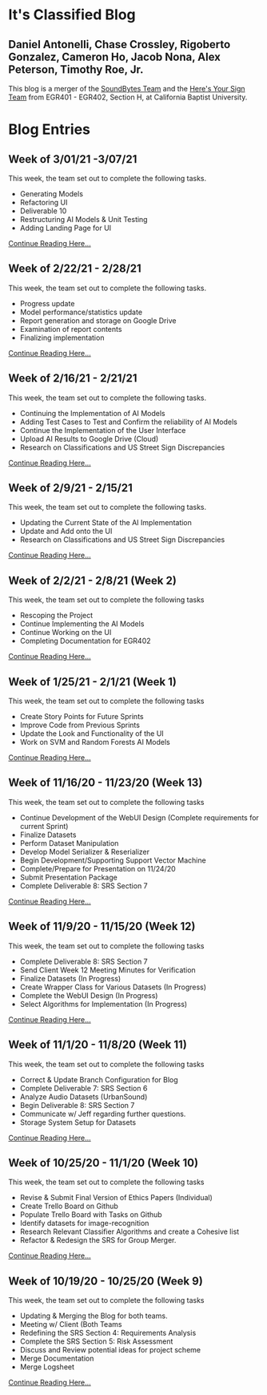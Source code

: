 # It's Classified Blog
## Daniel Antonelli, Chase Crossley, Rigoberto Gonzalez, Cameron Ho, Jacob Nona, Alex Peterson, Timothy Roe, Jr.

This blog is a merger of the [SoundBytes Team](https://soundbytes-cbu.github.io/blog/) and the [Here's Your Sign Team](https://cbu2020-21capstone-heresyoursign.blogspot.com/) from EGR401 - EGR402, Section H, at California Baptist University.

# Blog Entries

## Week of 3/01/21 -3/07/21
This week, the team set out to complete the following tasks.

- Generating Models
- Refactoring UI 
- Deliverable 10
- Restructuring AI Models & Unit Testing
- Adding Landing Page for UI 

[Continue Reading Here...](blog11.md)


## Week of 2/22/21 - 2/28/21
This week, the team set out to complete the following tasks.

- Progress update
- Model performance/statistics update
- Report generation and storage on Google Drive
- Examination of report contents
- Finalizing implementation

[Continue Reading Here...](blog10.md)

## Week of 2/16/21 - 2/21/21
This week, the team set out to complete the following tasks.

- Continuing the Implementation of AI Models
- Adding Test Cases to Test and Confirm the reliability of AI Models
- Continue the Implementation of the User Interface
- Upload AI Results to Google Drive (Cloud)
- Research on Classifications and US Street Sign Discrepancies

[Continue Reading Here...](blog9.md)

## Week of 2/9/21 - 2/15/21
This week, the team set out to complete the following tasks.

- Updating the Current State of the AI Implementation
- Update and Add onto the UI
- Research on Classifications and US Street Sign Discrepancies

[Continue Reading Here...](blog8.md)

## Week of 2/2/21 - 2/8/21 (Week 2)
This week, the team set out to complete the following tasks

- Rescoping the Project
- Continue Implementing the AI Models
- Continue Working on the UI
- Completing Documentation for EGR402

[Continue Reading Here...](blog7.md)


## Week of 1/25/21 - 2/1/21 (Week 1)
This week, the team set out to complete the following tasks

- Create Story Points for Future Sprints
- Improve Code from Previous Sprints
- Update the Look and Functionality of the UI
- Work on SVM and Random Forests AI Models

[Continue Reading Here...](blog6.md)

## Week of 11/16/20 - 11/23/20 (Week 13)

This week, the team set out to complete the following tasks

- Continue Development of the WebUI Design (Complete requirements for current Sprint)
- Finalize Datasets
- Perform Dataset Manipulation
- Develop Model Serializer & Reserializer
- Begin Development/Supporting Support Vector Machine
- Complete/Prepare for Presentation on 11/24/20
- Submit Presentation Package
- Complete Deliverable 8: SRS Section 7

[Continue Reading Here...](blog5.md)

## Week of 11/9/20 - 11/15/20 (Week 12)

This week, the team set out to complete the following tasks

- Complete Deliverable 8: SRS Section 7
- Send Client Week 12 Meeting Minutes for Verification
- Finalize Datasets (In Progress)
- Create Wrapper Class for Various Datasets (In Progress)
- Complete the WebUI Design (In Progress)
- Select Algorithms for Implementation (In Progress)

[Continue Reading Here...](blog4.md)

## Week of 11/1/20 - 11/8/20 (Week 11)

This week, the team set out to complete the following tasks

- Correct & Update Branch Configuration for Blog
- Complete Deliverable 7: SRS Section 6
- Analyze Audio Datasets (UrbanSound)
- Begin Deliverable 8: SRS Section 7
- Communicate w/ Jeff regarding further questions.
- Storage System Setup for Datasets

[Continue Reading Here...](blog3.md)


## Week of 10/25/20 - 11/1/20 (Week 10)

This week, the team set out to complete the following tasks

- Revise & Submit Final Version of Ethics Papers (Individual)
- Create Trello Board on Github
- Populate Trello Board with Tasks on Github
- Identify datasets for image-recognition
- Research Relevant Classifier Algorithms and create a Cohesive list
- Refactor & Redesign the SRS for Group Merger.

[Continue Reading Here...](blog2.md)

## Week of 10/19/20 - 10/25/20 (Week 9)

This week, the team set out to complete the following tasks

- Updating & Merging the Blog for both teams.
- Meeting w/ Client (Both Teams
- Redefining the SRS Section 4: Requirements Analysis
- Complete the SRS Section 5: Risk Assessment
- Discuss and Review potential ideas for project scheme
- Merge Documentation
- Merge Logsheet

[Continue Reading Here...](blog1.md)
